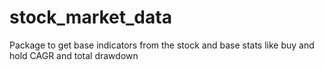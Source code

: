 # stock_market_data
Package to get base indicators from the stock and base stats like buy and hold CAGR and total drawdown




